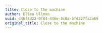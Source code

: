 ```yaml
---
title: Close to the machine
author: Ellen Ullman
uuid: d4bf4d23-0f84-446e-8c0a-bfd227fa2a69
original_title: Close to the machine
---
```


